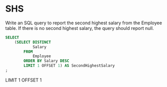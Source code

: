 # SHS

Write an SQL query to report the second highest salary from the Employee table. 
If there is no second highest salary, the query should report null.

```sql
SELECT
    (SELECT DISTINCT
            Salary
        FROM
            Employee
        ORDER BY Salary DESC
        LIMIT 1 OFFSET 1) AS SecondHighestSalary
;
```

LIMIT 1 OFFSET 1
